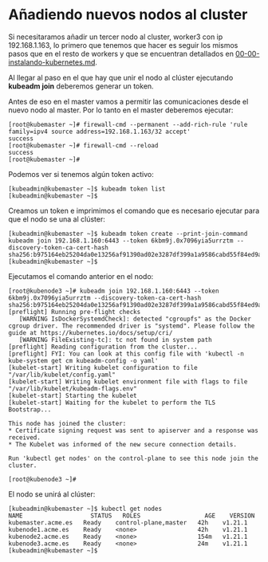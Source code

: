  # Añadiendo nuevos nodos al cluster

Si necesitaramos añadir un tercer nodo al cluster, worker3 con ip 192.168.1.163, lo primero que tenemos que hacer es seguir los mismos pasos que en el resto de workers y que se encuentran detallados en [00-00-instalando-kubernetes.md](00-00-instalando-kubernetes.md).

Al llegar al paso en el que hay que unir el nodo al clúster ejecutando **kubeadm join** deberemos generar un token.

Antes de eso en el master vamos a permitir las comunicaciones desde el nuevo nodo al master. Por lo tanto en el master deberemos ejecutar:

```console
[root@kubemaster ~]# firewall-cmd --permanent --add-rich-rule 'rule family=ipv4 source address=192.168.1.163/32 accept'
success
[root@kubemaster ~]# firewall-cmd --reload
success
[root@kubemaster ~]#
```

Podemos ver si tenemos algún token activo:

```console
[kubeadmin@kubemaster ~]$ kubeadm token list
[kubeadmin@kubemaster ~]$
```

Creamos un token e imprimimos el comando que es necesario ejecutar para que el nodo se una al clúster:

```console
[kubeadmin@kubemaster ~]$ kubeadm token create --print-join-command
kubeadm join 192.168.1.160:6443 --token 6kbm9j.0x7096yia5urrztm --discovery-token-ca-cert-hash sha256:b975164eb25204da0e13256af91390ad02e3287df399a1a9586cabd55f84ed9a 
[kubeadmin@kubemaster ~]$
```

Ejecutamos el comando anterior en el nodo:

 ```console
 [root@kubenode3 ~]# kubeadm join 192.168.1.160:6443 --token 6kbm9j.0x7096yia5urrztm --discovery-token-ca-cert-hash sha256:b975164eb25204da0e13256af91390ad02e3287df399a1a9586cabd55f84ed9a
[preflight] Running pre-flight checks
	[WARNING IsDockerSystemdCheck]: detected "cgroupfs" as the Docker cgroup driver. The recommended driver is "systemd". Please follow the guide at https://kubernetes.io/docs/setup/cri/
	[WARNING FileExisting-tc]: tc not found in system path
[preflight] Reading configuration from the cluster...
[preflight] FYI: You can look at this config file with 'kubectl -n kube-system get cm kubeadm-config -o yaml'
[kubelet-start] Writing kubelet configuration to file "/var/lib/kubelet/config.yaml"
[kubelet-start] Writing kubelet environment file with flags to file "/var/lib/kubelet/kubeadm-flags.env"
[kubelet-start] Starting the kubelet
[kubelet-start] Waiting for the kubelet to perform the TLS Bootstrap...

This node has joined the cluster:
* Certificate signing request was sent to apiserver and a response was received.
* The Kubelet was informed of the new secure connection details.

Run 'kubectl get nodes' on the control-plane to see this node join the cluster.

[root@kubenode3 ~]#
 ```

 El nodo se unirá al clúster:

 ```console
 [kubeadmin@kubemaster ~]$ kubectl get nodes
NAME                   STATUS   ROLES                  AGE    VERSION
kubemaster.acme.es   Ready    control-plane,master   42h    v1.21.1
kubenode1.acme.es    Ready    <none>                 42h    v1.21.1
kubenode2.acme.es    Ready    <none>                 154m   v1.21.1
kubenode3.acme.es    Ready    <none>                 24m    v1.21.1
[kubeadmin@kubemaster ~]$ 
 ```
